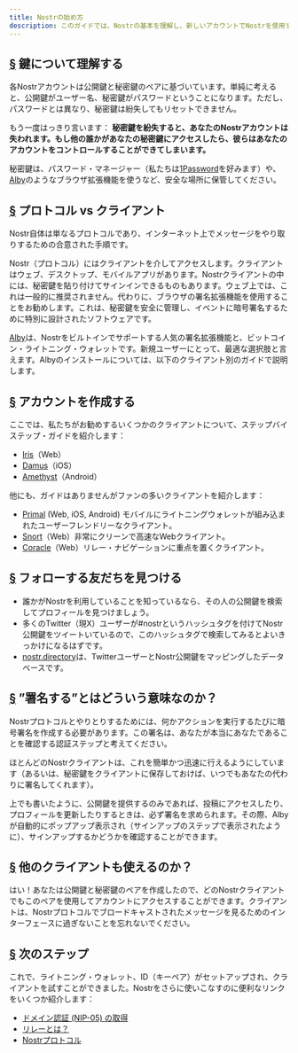 ```yaml
---
title: Nostrの始め方
description: このガイドでは、Nostrの基本を理解し、新しいアカウントでNostrを使用するためのすべてのセットアップと準備をサポートします。新しいライトニング・ウォレットの作成方法、アカウントの作成方法、クライアントに安全にサインインする方法を説明します。
---
```


## [§](#understanding-keys) 鍵について理解する

各Nostrアカウントは公開鍵と秘密鍵のペアに基づいています。単純に考えると、公開鍵がユーザー名、秘密鍵がパスワードということになります。ただし、パスワードとは異なり、秘密鍵は紛失してもリセットできません。

もう一度はっきり言います： **秘密鍵を紛失すると、あなたのNostrアカウントは失われます。もし他の誰かがあなたの秘密鍵にアクセスしたら、彼らはあなたのアカウントをコントロールすることができてしまいます。**

秘密鍵は、パスワード・マネージャー（私たちは[1Password](https://1password.com/)を好みます）や、[Alby](https://getalby.com/#alby-extension)のようなブラウザ拡張機能を使うなど、安全な場所に保管してください。

## [§](#protocol-vs-client) プロトコル vs クライアント

Nostr自体は単なるプロトコルであり、インターネット上でメッセージをやり取りするための合意された手順です。

Nostr（プロトコル）にはクライアントを介してアクセスします。クライアントはウェブ、デスクトップ、モバイルアプリがあります。Nostrクライアントの中には、秘密鍵を貼り付けてサインインできるものもあります。ウェブ上では、これは一般的に推奨されません。代わりに、ブラウザの署名拡張機能を使用することをお勧めします。これは、秘密鍵を安全に管理し、イベントに暗号署名するために特別に設計されたソフトウェアです。

[Alby](https://getalby.com?utm_source=nostr.how&ref=nostr.how)は、Nostrをビルトインでサポートする人気の署名拡張機能と、ビットコイン・ライトニング・ウォレットです。新規ユーザーにとって、最適な選択肢と言えます。Albyのインストールについては、以下のクライアント別のガイドで説明します。

## [§](#create-your-account) アカウントを作成する

ここでは、私たちがお勧めするいくつかのクライアントについて、ステップバイステップ・ガイドを紹介します：

-   [Iris](/jp/guides/iris)（Web）
-   [Damus](/jp/guides/damus)（iOS）
-   [Amethyst](/jp/guides/amethyst)（Android）

他にも、ガイドはありませんがファンの多いクライアントを紹介します：

-   [Primal](https://primal.net) (Web, iOS, Android) モバイルにライトニングウォレットが組み込まれたユーザーフレンドリーなクライアント。
-   [Snort](https://snort.social?utm_source=nostr.how&ref=nostr.how)（Web）非常にクリーンで高速なWebクライアント。
-   [Coracle](https://coracle.social?utm_source=nostr.how&ref=nostr.how)（Web）リレー・ナビゲーションに重点を置くクライアント。

## [§](#find-friends) フォローする友だちを見つける

-   誰かがNostrを利用していることを知っているなら、その人の公開鍵を検索してプロフィールを見つけましょう。
-   多くのTwitter（現X）ユーザーが#nostrというハッシュタグを付けてNostr公開鍵をツイートいているので、このハッシュタグで検索してみるとよいきっかけになるはずです。
-   [nostr.directory](https://nostr.directory?utm_source=nostr.how&ref=nostr.how)は、TwitterユーザーとNostr公開鍵をマッピングしたデータベースです。

## [§](#whats-signing) ”署名する”とはどういう意味なのか？

Nostrプロトコルとやりとりするためには、何かアクションを実行するたびに暗号署名を作成する必要があります。この署名は、あなたが本当にあなたであることを確認する認証ステップと考えてください。

ほとんどのNostrクライアントは、これを簡単かつ迅速に行えるようにしています（あるいは、秘密鍵をクライアントに保存しておけば、いつでもあなたの代わりに署名してくれます）。

上でも書いたように、公開鍵を提供するのみであれば、投稿にアクセスしたり、プロフィールを更新したりするときは、必ず署名を求められます。その際、Albyが自動的にポップアップ表示され（サインアップのステップで表示されたように）、サインアップするかどうかを確認することができます。

## [§](#can-i-use-other-clients) 他のクライアントも使えるのか？

はい！あなたは公開鍵と秘密鍵のペアを作成したので、どのNostrクライアントでもこのペアを使用してアカウントにアクセスすることができます。クライアントは、Nostrプロトコルでブロードキャストされたメッセージを見るためのインターフェースに過ぎないことを忘れないでください。

## [§](#next-steps) 次のステップ

これで、ライトニング・ウォレット、ID（キーペア）がセットアップされ、クライアントを試すことができました。Nostrをさらに使いこなすのに便利なリンクをいくつか紹介します：

-   [ドメイン認証 (NIP-05) の取得](/jp/guides/get-verified)
-   [リレーとは？](/jp/relays)
-   [Nostrプロトコル](/jp/the-protocol)
